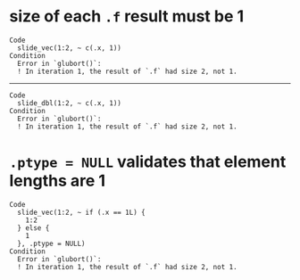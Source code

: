 # size of each `.f` result must be 1

    Code
      slide_vec(1:2, ~ c(.x, 1))
    Condition
      Error in `glubort()`:
      ! In iteration 1, the result of `.f` had size 2, not 1.

---

    Code
      slide_dbl(1:2, ~ c(.x, 1))
    Condition
      Error in `glubort()`:
      ! In iteration 1, the result of `.f` had size 2, not 1.

# `.ptype = NULL` validates that element lengths are 1

    Code
      slide_vec(1:2, ~ if (.x == 1L) {
        1:2
      } else {
        1
      }, .ptype = NULL)
    Condition
      Error in `glubort()`:
      ! In iteration 1, the result of `.f` had size 2, not 1.

